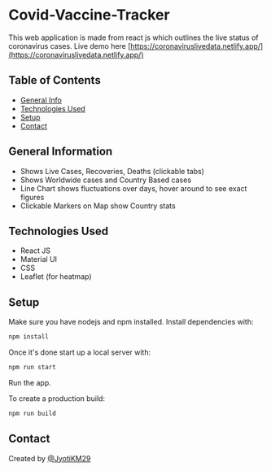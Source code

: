 # Covid-Vaccine-Tracker

This web application is made from react js which outlines the live status of coronavirus cases. Live demo here [https://coronaviruslivedata.netlify.app/](https://coronaviruslivedata.netlify.app/)

## Table of Contents

- [General Info](#general-information)
- [Technologies Used](#technologies-used)
- [Setup](#setup)
- [Contact](#contact)

## General Information

- Shows Live Cases, Recoveries, Deaths (clickable tabs)
- Shows Worldwide cases and Country Based cases
- Line Chart shows fluctuations over days, hover around to see exact figures
- Clickable Markers on Map show Country stats

## Technologies Used

- React JS
- Material UI
- CSS
- Leaflet (for heatmap)

## Setup

Make sure you have nodejs and npm installed. Install dependencies with:

```bash
npm install

```

Once it's done start up a local server with:

```bash
npm run start
```

Run the app.

To create a production build:

```bash
npm run build
```

## Contact

Created by [@JyotiKM29](https://www.jyotikm.me)
